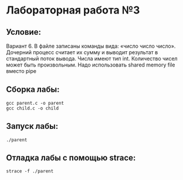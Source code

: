 # Лабораторная работа №3

## Условие:

Вариант 6. В файле записаны команды вида: «число число число». Дочерний процесс
считает их сумму и выводит результат в стандартный поток вывода. Числа имеют тип int.
Количество чисел может быть произвольным. Надо использовать shared memory file вместо pipe

## Сборка лабы:

```
gcc parent.c -o parent
gcc child.c -o child
```

## Запуск лабы:

```
./parent
```

## Отладка лабы с помощью strace:

```
strace -f ./parent
```
